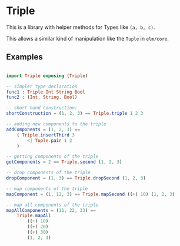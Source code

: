 # Triple

This is a library with helper methods for Types like `(a, b, c)`.

This allows a similar kind of manipulation like the `Tuple` in `elm/core`.

## Examples

```elm

import Triple exposing (Triple)

-- simpler type declaration
func1 : Triple Int String Bool
func2 : (Int, String, Bool)

-- short hand construction:
shortConstruction = (1, 2, 3) == Triple.triple 1 2 3

-- adding new components to the triple
addComponents = (1, 2, 3) ==
    ( Triple.insertThird 3
        <| Tuple.pair 1 2
    )

-- getting components of the triple
getComponents = 2 == Triple.second (1, 2, 3)

-- drop components of the triple
dropComponent = (1, 3) == Triple.dropSecond (1, 2, 3)

-- map components of the triple
mapComponent = (1, 12, 3) == Triple.mapSecond ((+) 10) (1, 2, 3)

-- map all components of the triple
mapAllComponents = (11, 22, 33) ==
    Triple.mapAll
        ((+) 10)
        ((+) 20)
        ((+) 30)
        (1, 2, 3)

```
